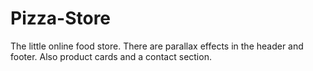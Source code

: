 # Pizza-Store
The little online food store. There are parallax effects in the header and footer. Also product cards and a contact section.
